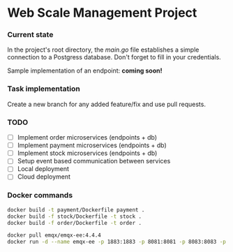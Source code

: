 # Web Scale Management Project

### Current state

In the project's root directory, the _main.go_ file establishes a simple connection to a Postgress database. Don't forget to fill in your credentials.

Sample implementation of an endpoint: **coming soon!**

### Task implementation

Create a new branch for any added feature/fix and use pull requests. 

### TODO

- [ ] Implement order microservices (endpoints + db)
- [ ] Implement payment microservices (endpoints + db)
- [ ] Implement stock microservices (endpoints + db)
- [ ] Setup event based communication between services
- [ ] Local deployment
- [ ] Cloud deployment

### Docker commands
```bash
docker build -t payment/Dockerfile payment .
docker build -f stock/Dockerfile -t stock .
docker build -f order/Dockerfile -t order .
```

```bash
docker pull emqx/emqx-ee:4.4.4
docker run -d --name emqx-ee -p 1883:1883 -p 8081:8081 -p 8083:8083 -p 8084:8084 -p 8883:8883 -p 18083:18083 emqx/emqx-ee:4.4.4
```